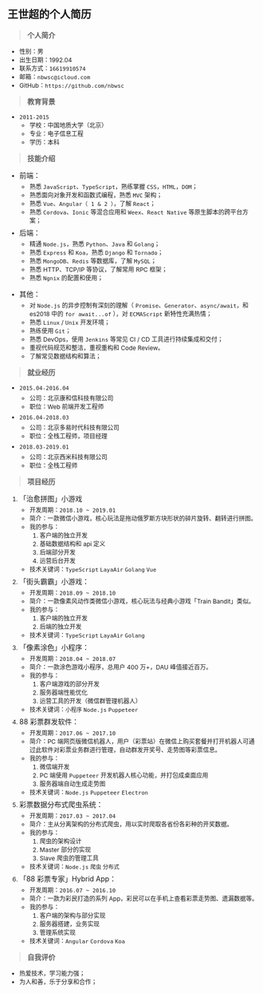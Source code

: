 ## 王世超的个人简历

> #### 个人简介

- 性别：男
- 出生日期：1992.04
- 联系方式：`16619910574`
- 邮箱：`nbwsc@icloud.com`
- GitHub：`https://github.com/nbwsc`

> #### 教育背景

- `2011-2015`
  - 学校：中国地质大学（北京）
  - 专业：电子信息工程
  - 学历：本科

> #### 技能介绍

- 前端：

  - 熟悉 `JavaScript`、`TypeScript`，熟练掌握 `CSS`，`HTML`，`DOM`；
  - 熟悉面向对象开发和函数式编程，熟悉 `MVC` 架构；
  - 熟悉 `Vue`、`Angular（ 1 & 2 ）`，了解 `React`；
  - 熟悉 `Cordova`、`Ionic` 等混合应用和 `Weex`、`React Native` 等原生脚本的跨平台方案；

- 后端：

  - 精通 `Node.js`，熟悉 `Python`、`Java` 和 `Golang`；
  - 熟悉 `Express` 和 `Koa`，熟悉 `Django` 和 `Tornado`；
  - 熟悉 `MongoDB`、`Redis` 等数据库，了解 `MySQL`；
  - 熟悉 HTTP、TCP/IP 等协议，了解常用 RPC 框架；
  - 熟悉 `Ngnix` 的配置和使用；

* 其他：

  - 对 `Node.js` 的异步控制有深刻的理解（ `Promise`、`Generator`、`async/await`，和 es2018 中的 `for await...of` ），对 `ECMAScript` 新特性充满热情；
  - 熟悉 `Linux` / `Unix` 开发环境；
  - 熟练使用 `Git`；
  - 熟悉 DevOps，使用 `Jenkins` 等常见 CI / CD 工具进行持续集成和交付；
  - 重视代码规范和整洁，重视重构和 Code Review。
  - 了解常见数据结构和算法；

> #### 就业经历

- `2015.04-2016.04`

  - 公司：北京康和信科技有限公司
  - 职位：Web 前端开发工程师

- `2016.04-2018.03`

  - 公司：北京多易时代科技有限公司
  - 职位：全栈工程师，项目经理

- `2018.03-2019.01`
  - 公司：北京西米科技有限公司
  - 职位：全栈工程师

> #### 项目经历

1. 「治愈拼图」小游戏

   - 开发周期：`2018.10 ~ 2019.01`
   - 简介：一款微信小游戏，核心玩法是拖动俄罗斯方块形状的碎片旋转、翻转进行拼图。
   - 我的参与：
     1. 客户端的独立开发
     2. 基础数据结构和 api 定义
     3. 后端部分开发
     4. 运营后台开发
   - 技术关键词：`TypeScript` `LayaAir` `Golang` `Vue`

2. 「街头霸霸」小游戏：

   - 开发周期：`2018.09 ~ 2018.10`
   - 简介：一款像素风动作类微信小游戏，核心玩法与经典小游戏「Train Bandit」类似。
   - 我的参与：
     1. 客户端的独立开发
     2. 后端的独立开发
   - 技术关键词：`TypeScript` `LayaAir` `Golang`

3. 「像素涂色」小程序：

   - 开发周期：`2018.04 ~ 2018.07`
   - 简介：一款涂色游戏小程序，总用户 400 万+，DAU 峰值接近百万。
   - 我的参与：
     1. 客户端游戏的部分开发
     2. 服务器端性能优化
     3. 运营工具的开发（微信群管理机器人）
   - 技术关键词：`小程序` `Node.js` `Puppeteer`

4. 88 彩票群发软件：

   - 开发周期：`2017.06 ~ 2017.10`
   - 简介：PC 端网页版微信机器人，用户（彩票站）在微信上购买套餐并打开机器人可通过此软件对彩票业务群进行管理，自动群发开奖号、走势图等彩票信息。
   - 我的参与：
     1. 微信端开发
     2. PC 端使用 `Puppeteer` 开发机器人核心功能，并打包成桌面应用
     3. 服务器端自动生成走势图
   - 技术关键词：`Node.js` `Puppeteer` `Electron`

5. 彩票数据分布式爬虫系统：

   - 开发周期：`2017.03 ~ 2017.04`
   - 简介：主从分离架构的分布式爬虫，用以实时爬取各省份各彩种的开奖数据。
   - 我的参与：
     1. 爬虫的架构设计
     2. Master 部分的实现
     3. Slave 爬虫的管理工具
   - 技术关键词：`Node.js` `爬虫` `分布式`

6. 「88 彩票专家」Hybrid App：
   - 开发周期：`2016.07 ~ 2016.10`
   - 简介：一款为彩民打造的系列 App，彩民可以在手机上查看彩票走势图、遗漏数据等。
   - 我的参与：
     1. 客户端的架构与部分实现
     2. 服务器搭建，业务实现
     3. 管理系统实现
   - 技术关键词：`Angular` `Cordova` `Koa`

> #### 自我评价

- 热爱技术，学习能力强；
- 为人和善，乐于分享和合作；

<style>
li { 
    font-size: 12px; 
}
p {
    font-size: 14px;
    margin-top: 6px;
    margin-bottom: 4px;
}
h4 {
    margin-top: 6px;
    margin-bottom: 4px;
}
code {
    font-size: 11px;
}
</style>
